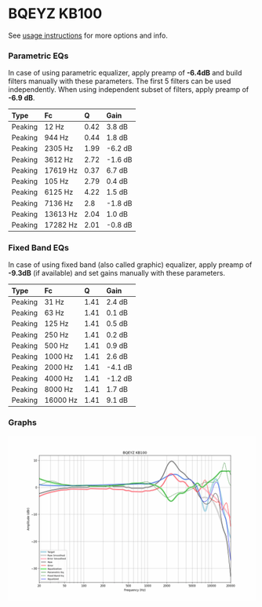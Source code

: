 # BQEYZ KB100
See [usage instructions](https://github.com/jaakkopasanen/AutoEq#usage) for more options and info.

### Parametric EQs
In case of using parametric equalizer, apply preamp of **-6.4dB** and build filters manually
with these parameters. The first 5 filters can be used independently.
When using independent subset of filters, apply preamp of **-6.9 dB**.

| Type    | Fc       |    Q | Gain    |
|:--------|:---------|:-----|:--------|
| Peaking | 12 Hz    | 0.42 | 3.8 dB  |
| Peaking | 944 Hz   | 0.44 | 1.8 dB  |
| Peaking | 2305 Hz  | 1.99 | -6.2 dB |
| Peaking | 3612 Hz  | 2.72 | -1.6 dB |
| Peaking | 17619 Hz | 0.37 | 6.7 dB  |
| Peaking | 105 Hz   | 2.79 | 0.4 dB  |
| Peaking | 6125 Hz  | 4.22 | 1.5 dB  |
| Peaking | 7136 Hz  | 2.8  | -1.8 dB |
| Peaking | 13613 Hz | 2.04 | 1.0 dB  |
| Peaking | 17282 Hz | 2.01 | -0.8 dB |

### Fixed Band EQs
In case of using fixed band (also called graphic) equalizer, apply preamp of **-9.3dB**
(if available) and set gains manually with these parameters.

| Type    | Fc       |    Q | Gain    |
|:--------|:---------|:-----|:--------|
| Peaking | 31 Hz    | 1.41 | 2.4 dB  |
| Peaking | 63 Hz    | 1.41 | 0.1 dB  |
| Peaking | 125 Hz   | 1.41 | 0.5 dB  |
| Peaking | 250 Hz   | 1.41 | 0.2 dB  |
| Peaking | 500 Hz   | 1.41 | 0.9 dB  |
| Peaking | 1000 Hz  | 1.41 | 2.6 dB  |
| Peaking | 2000 Hz  | 1.41 | -4.1 dB |
| Peaking | 4000 Hz  | 1.41 | -1.2 dB |
| Peaking | 8000 Hz  | 1.41 | 1.7 dB  |
| Peaking | 16000 Hz | 1.41 | 9.1 dB  |

### Graphs
![](./BQEYZ%20KB100.png)